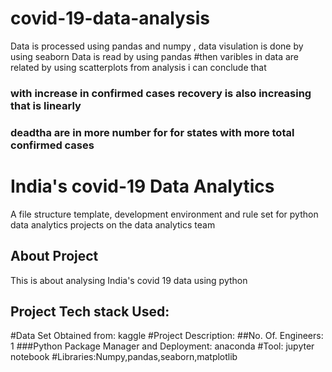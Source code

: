 # covid-19-data-analysis

 
Data is processed using pandas and numpy , data visulation is done by using seaborn
Data is read by using pandas
 #then varibles in data are related by using scatterplots
 from analysis i can conclude that 
 ### with increase in confirmed cases recovery is also increasing that is linearly
 ### deadtha are  in more number for for states with  more total confirmed cases 
 
 India's covid-19 Data Analytics
==============================

A file structure template, development environment and rule set for python data analytics projects on the data analytics team

**About Project**
------------
This is about analysing India's covid 19 data using python

**Project Tech stack Used:**
------------
#Data Set Obtained from: kaggle
#Project Description:
##No. Of. Engineers: 1
###Python Package Manager and Deployment: anaconda
#Tool: jupyter notebook
#Libraries:Numpy,pandas,seaborn,matplotlib

